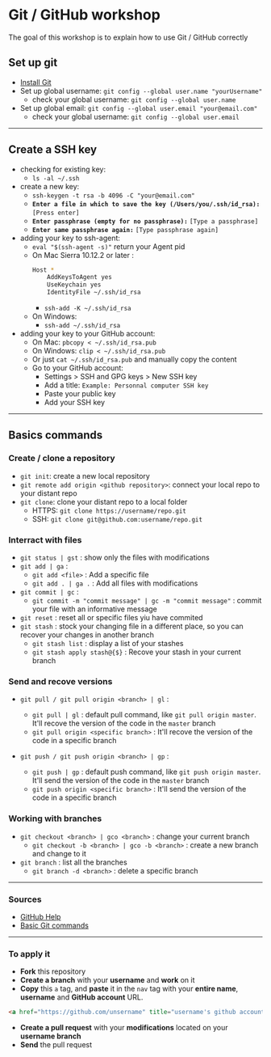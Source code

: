 # Git / GitHub workshop

The goal of this workshop is to explain how to use Git / GitHub correctly

## Set up git

- [Install Git](https://git-scm.com/downloads)
- Set up global username: `git config --global user.name "yourUsername"`
  - check your global username: `git config --global user.name`
- Set up global email: `git config --global user.email "your@email.com"`
  - check your global username: `git config --global user.email`

----

## Create a SSH key

- checking for existing key:
  - `ls -al ~/.ssh`
- create a new key:
  - `ssh-keygen -t rsa -b 4096 -C "your@email.com"`
  - **`Enter a file in which to save the key (/Users/you/.ssh/id_rsa):`** `[Press enter]`
  - **`Enter passphrase (empty for no passphrase):`** `[Type a passphrase]`
  - **`Enter same passphrase again:`** `[Type passphrase again]`
- adding your key to ssh-agent:
  - `eval "$(ssh-agent -s)"` return your Agent pid
  - On Mac Sierra 10.12.2 or later :
    ```bash
    Host *
        AddKeysToAgent yes
        UseKeychain yes
        IdentityFile ~/.ssh/id_rsa
    ```
    - `ssh-add -K ~/.ssh/id_rsa`
  - On Windows:
    - `ssh-add ~/.ssh/id_rsa`
- adding your key to your GitHub account:
  - On Mac: `pbcopy < ~/.ssh/id_rsa.pub`
  - On Windows: `clip < ~/.ssh/id_rsa.pub`
  - Or just `cat ~/.ssh/id_rsa.pub` and manually copy the content
  - Go to your GitHub account:
    - Settings > SSH and GPG keys > New SSH key
    - Add a title: `Example: Personnal computer SSH key`
    - Paste your public key
    - Add your SSH key

----

## Basics commands

### Create / clone a repository

- `git init`: create a new local repository
- `git remote add origin <github repository>`: connect your local repo to your distant repo
- `git clone`: clone your distant repo to a local folder
  - HTTPS: `git clone https://username/repo.git`
  - SSH: `git clone git@github.com:username/repo.git`

### Interract with files

- `git status | gst` : show only the files with modifications
- `git add | ga` :
  - `git add <file>` : Add a specific file
  - `git add . | ga .` : Add all files with modifications
- `git commit | gc` :
  - `git commit -m "commit message" | gc -m "commit message"` : commit your file with an informative message
- `git reset` :  reset all or specific files yiu have commited
- `git stash` : stock your changing file in a different place, so you can recover your changes in another branch
  - `git stash list` : display a list of your stashes
  - `git stash apply stash@{$}` : Recove your stash in your current branch

### Send and recove versions

- `git pull / git pull origin <branch> | gl` :
  - `git pull | gl` : default pull command, like `git pull origin master`. It'll recove the version of the code in the `master` branch
  - `git pull origin <specific branch>` : It'll recove the version of the code in a specific branch

- `git push / git push origin <branch> | gp` :
  - `git push | gp` : default push command, like `git push origin master`. It'll send the version of the code in the `master` branch
  - `git push origin <specific branch>` : It'll send the version of the code in a specific branch

### Working with branches

- `git checkout <branch> | gco <branch>` : change your current branch
  - `git checkout -b <branch> | gco -b <branch>` : create a new branch and change to it
- `git branch` :  list all the branches
  - `git branch -d <branch>` : delete a specific branch

----

### Sources

- [GitHub Help](https://help.github.com/)
- [Basic Git commands](https://confluence.atlassian.com/bitbucketserver/basic-git-commands-776639767.html)

----

### To apply it

- **Fork** this repository
- **Create a branch** with your **username** and **work** on it
- **Copy** this `a` tag, and **paste** it in the `nav` tag with your **entire name**, **username** and **GitHub account** URL.

```HTML
<a href="https://github.com/unsername" title="username's github account">Firstname Lastname (username)</a>
```

- **Create a pull request** with your **modifications** located on your **username branch**
- **Send** the pull request
